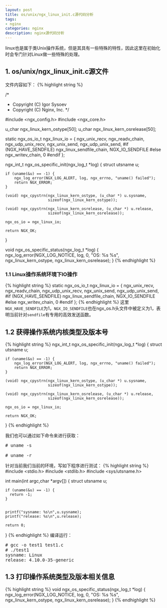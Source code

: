 ```yaml
---
layout: post
title: os/unix/ngx_linux_init.c源代码分析
tags:
- nginx
categories: nginx
description: nginx源代码分析
---
```



linux也是属于类Unix操作系统，但是其具有一些特殊的特性，因此这里在初始化时会专门针对Linux做一些特殊的处理。


<!-- more -->

## 1. os/unix/ngx_linux_init.c源文件

文件内容如下：
{% highlight string %}

/*
 * Copyright (C) Igor Sysoev
 * Copyright (C) Nginx, Inc.
 */


#include <ngx_config.h>
#include <ngx_core.h>


u_char  ngx_linux_kern_ostype[50];
u_char  ngx_linux_kern_osrelease[50];


static ngx_os_io_t ngx_linux_io = {
    ngx_unix_recv,
    ngx_readv_chain,
    ngx_udp_unix_recv,
    ngx_unix_send,
    ngx_udp_unix_send,
#if (NGX_HAVE_SENDFILE)
    ngx_linux_sendfile_chain,
    NGX_IO_SENDFILE
#else
    ngx_writev_chain,
    0
#endif
};


ngx_int_t
ngx_os_specific_init(ngx_log_t *log)
{
    struct utsname  u;

    if (uname(&u) == -1) {
        ngx_log_error(NGX_LOG_ALERT, log, ngx_errno, "uname() failed");
        return NGX_ERROR;
    }

    (void) ngx_cpystrn(ngx_linux_kern_ostype, (u_char *) u.sysname,
                       sizeof(ngx_linux_kern_ostype));

    (void) ngx_cpystrn(ngx_linux_kern_osrelease, (u_char *) u.release,
                       sizeof(ngx_linux_kern_osrelease));

    ngx_os_io = ngx_linux_io;

    return NGX_OK;
}


void
ngx_os_specific_status(ngx_log_t *log)
{
    ngx_log_error(NGX_LOG_NOTICE, log, 0, "OS: %s %s",
                  ngx_linux_kern_ostype, ngx_linux_kern_osrelease);
}
{% endhighlight %}


### 1.1 Linux操作系统环境下IO操作
{% highlight string %}
static ngx_os_io_t ngx_linux_io = {
    ngx_unix_recv,
    ngx_readv_chain,
    ngx_udp_unix_recv,
    ngx_unix_send,
    ngx_udp_unix_send,
#if (NGX_HAVE_SENDFILE)
    ngx_linux_sendfile_chain,
    NGX_IO_SENDFILE
#else
    ngx_writev_chain,
    0
#endif
};
{% endhighlight %}
这里```NGX_HAVE_SENDFILE```为1，```NGX_IO_SENDFILE```也在ngx_os.h头文件中被定义为1，表明当前针对```sendfile```有专用的高效发送函数。

## 1.2 获得操作系统内核类型及版本号

{% highlight string %}
ngx_int_t
ngx_os_specific_init(ngx_log_t *log)
{
    struct utsname  u;

    if (uname(&u) == -1) {
        ngx_log_error(NGX_LOG_ALERT, log, ngx_errno, "uname() failed");
        return NGX_ERROR;
    }

    (void) ngx_cpystrn(ngx_linux_kern_ostype, (u_char *) u.sysname,
                       sizeof(ngx_linux_kern_ostype));

    (void) ngx_cpystrn(ngx_linux_kern_osrelease, (u_char *) u.release,
                       sizeof(ngx_linux_kern_osrelease));

    ngx_os_io = ngx_linux_io;

    return NGX_OK;
}
{% endhighlight %}

我们也可以通过如下命令来进行获取：
<pre>
# uname -s

# uname -r
</pre>

针对当前我们当前的环境，写如下程序进行测试：
{% highlight string %}
#include <stdio.h>
#include <stdlib.h>
#include <sys/utsname.h>



int main(int argc,char *argv[])
{
    struct utsname  u;

    if (uname(&u) == -1) {
      return -1;
    }


    printf("sysname: %s\n",u.sysname);
    printf("release: %s\n",u.release);

    return 0;
}
{% endhighlight %}
编译运行：
<pre>
# gcc -o test1 test1.c
# ./test1
sysname: Linux
release: 4.10.0-35-generic
</pre>



## 1.3 打印操作系统类型及版本相关信息
{% highlight string %}
void
ngx_os_specific_status(ngx_log_t *log)
{
    ngx_log_error(NGX_LOG_NOTICE, log, 0, "OS: %s %s",
                  ngx_linux_kern_ostype, ngx_linux_kern_osrelease);
}
{% endhighlight %}


<br />
<br />
<br />

